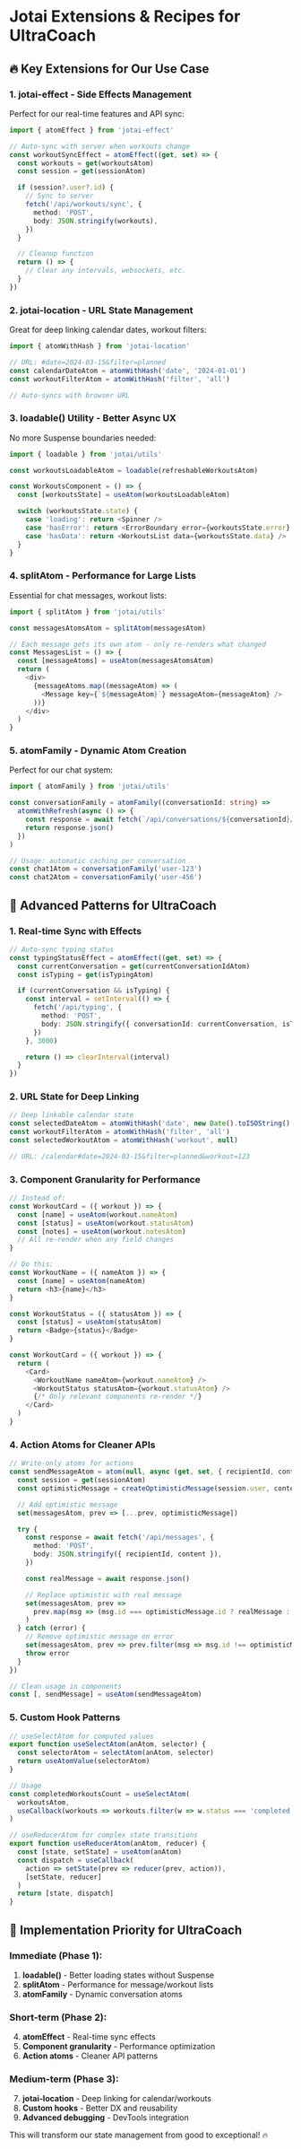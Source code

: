 # Jotai Extensions & Recipes for UltraCoach

## 🔥 Key Extensions for Our Use Case

### 1. **jotai-effect** - Side Effects Management

Perfect for our real-time features and API sync:

```typescript
import { atomEffect } from 'jotai-effect'

// Auto-sync with server when workouts change
const workoutSyncEffect = atomEffect((get, set) => {
  const workouts = get(workoutsAtom)
  const session = get(sessionAtom)

  if (session?.user?.id) {
    // Sync to server
    fetch('/api/workouts/sync', {
      method: 'POST',
      body: JSON.stringify(workouts),
    })
  }

  // Cleanup function
  return () => {
    // Clear any intervals, websockets, etc.
  }
})
```

### 2. **jotai-location** - URL State Management

Great for deep linking calendar dates, workout filters:

```typescript
import { atomWithHash } from 'jotai-location'

// URL: #date=2024-03-15&filter=planned
const calendarDateAtom = atomWithHash('date', '2024-01-01')
const workoutFilterAtom = atomWithHash('filter', 'all')

// Auto-syncs with browser URL
```

### 3. **loadable()** Utility - Better Async UX

No more Suspense boundaries needed:

```typescript
import { loadable } from 'jotai/utils'

const workoutsLoadableAtom = loadable(refreshableWorkoutsAtom)

const WorkoutsComponent = () => {
  const [workoutsState] = useAtom(workoutsLoadableAtom)

  switch (workoutsState.state) {
    case 'loading': return <Spinner />
    case 'hasError': return <ErrorBoundary error={workoutsState.error} />
    case 'hasData': return <WorkoutsList data={workoutsState.data} />
  }
}
```

### 4. **splitAtom** - Performance for Large Lists

Essential for chat messages, workout lists:

```typescript
import { splitAtom } from 'jotai/utils'

const messagesAtomsAtom = splitAtom(messagesAtom)

// Each message gets its own atom - only re-renders what changed
const MessagesList = () => {
  const [messageAtoms] = useAtom(messagesAtomsAtom)
  return (
    <div>
      {messageAtoms.map((messageAtom) => (
        <Message key={`${messageAtom}`} messageAtom={messageAtom} />
      ))}
    </div>
  )
}
```

### 5. **atomFamily** - Dynamic Atom Creation

Perfect for our chat system:

```typescript
import { atomFamily } from 'jotai/utils'

const conversationFamily = atomFamily((conversationId: string) =>
  atomWithRefresh(async () => {
    const response = await fetch(`/api/conversations/${conversationId}/messages`)
    return response.json()
  })
)

// Usage: automatic caching per conversation
const chat1Atom = conversationFamily('user-123')
const chat2Atom = conversationFamily('user-456')
```

## 🎯 Advanced Patterns for UltraCoach

### 1. **Real-time Sync with Effects**

```typescript
// Auto-sync typing status
const typingStatusEffect = atomEffect((get, set) => {
  const currentConversation = get(currentConversationIdAtom)
  const isTyping = get(isTypingAtom)

  if (currentConversation && isTyping) {
    const interval = setInterval(() => {
      fetch('/api/typing', {
        method: 'POST',
        body: JSON.stringify({ conversationId: currentConversation, isTyping }),
      })
    }, 3000)

    return () => clearInterval(interval)
  }
})
```

### 2. **URL State for Deep Linking**

```typescript
// Deep linkable calendar state
const selectedDateAtom = atomWithHash('date', new Date().toISOString().split('T')[0])
const workoutFilterAtom = atomWithHash('filter', 'all')
const selectedWorkoutAtom = atomWithHash('workout', null)

// URL: /calendar#date=2024-03-15&filter=planned&workout=123
```

### 3. **Component Granularity for Performance**

```typescript
// Instead of:
const WorkoutCard = ({ workout }) => {
  const [name] = useAtom(workout.nameAtom)
  const [status] = useAtom(workout.statusAtom)
  const [notes] = useAtom(workout.notesAtom)
  // All re-render when any field changes
}

// Do this:
const WorkoutName = ({ nameAtom }) => {
  const [name] = useAtom(nameAtom)
  return <h3>{name}</h3>
}

const WorkoutStatus = ({ statusAtom }) => {
  const [status] = useAtom(statusAtom)
  return <Badge>{status}</Badge>
}

const WorkoutCard = ({ workout }) => {
  return (
    <Card>
      <WorkoutName nameAtom={workout.nameAtom} />
      <WorkoutStatus statusAtom={workout.statusAtom} />
      {/* Only relevant components re-render */}
    </Card>
  )
}
```

### 4. **Action Atoms for Cleaner APIs**

```typescript
// Write-only atoms for actions
const sendMessageAtom = atom(null, async (get, set, { recipientId, content }) => {
  const session = get(sessionAtom)
  const optimisticMessage = createOptimisticMessage(session.user, content)

  // Add optimistic message
  set(messagesAtom, prev => [...prev, optimisticMessage])

  try {
    const response = await fetch('/api/messages', {
      method: 'POST',
      body: JSON.stringify({ recipientId, content }),
    })

    const realMessage = await response.json()

    // Replace optimistic with real message
    set(messagesAtom, prev =>
      prev.map(msg => (msg.id === optimisticMessage.id ? realMessage : msg))
    )
  } catch (error) {
    // Remove optimistic message on error
    set(messagesAtom, prev => prev.filter(msg => msg.id !== optimisticMessage.id))
    throw error
  }
})

// Clean usage in components
const [, sendMessage] = useAtom(sendMessageAtom)
```

### 5. **Custom Hook Patterns**

```typescript
// useSelectAtom for computed values
export function useSelectAtom(anAtom, selector) {
  const selectorAtom = selectAtom(anAtom, selector)
  return useAtomValue(selectorAtom)
}

// Usage
const completedWorkoutsCount = useSelectAtom(
  workoutsAtom,
  useCallback(workouts => workouts.filter(w => w.status === 'completed').length, [])
)

// useReducerAtom for complex state transitions
export function useReducerAtom(anAtom, reducer) {
  const [state, setState] = useAtom(anAtom)
  const dispatch = useCallback(
    action => setState(prev => reducer(prev, action)),
    [setState, reducer]
  )
  return [state, dispatch]
}
```

## 🚀 Implementation Priority for UltraCoach

### **Immediate (Phase 1)**:

1. **loadable()** - Better loading states without Suspense
2. **splitAtom** - Performance for message/workout lists
3. **atomFamily** - Dynamic conversation atoms

### **Short-term (Phase 2)**:

4. **atomEffect** - Real-time sync effects
5. **Component granularity** - Performance optimization
6. **Action atoms** - Cleaner API patterns

### **Medium-term (Phase 3)**:

7. **jotai-location** - Deep linking for calendar/workouts
8. **Custom hooks** - Better DX and reusability
9. **Advanced debugging** - DevTools integration

This will transform our state management from good to exceptional! 🔥
